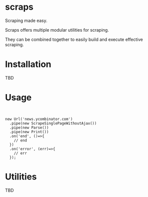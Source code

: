 # scraps

Scraping made easy.

Scraps offers multiple modular utilities for scraping. 

They can be combined together to easily build and execute effective scraping.

# Installation

TBD

# Usage

```


new Url('news.ycombinator.com')
  .pipe(new ScrapeSinglePageWithoutAjax())
  .pipe(new Parse())
  .pipe(new Print())
  .on('end', ()=>{
    // end  
  })
  .on('error', (err)=>{
    // err
  });
```

# Utilities

TBD
